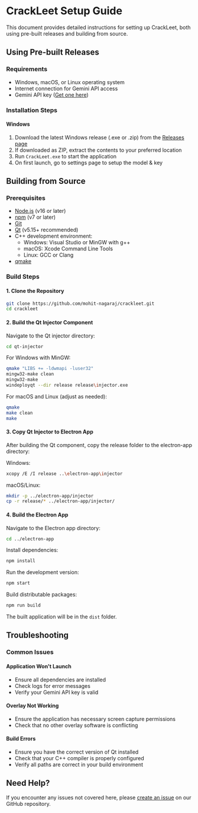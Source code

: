 # CrackLeet Setup Guide

This document provides detailed instructions for setting up CrackLeet, both using pre-built releases and building from source.

## Using Pre-built Releases

### Requirements
- Windows, macOS, or Linux operating system
- Internet connection for Gemini API access
- Gemini API key ([Get one here](https://ai.google.dev/))

### Installation Steps

#### Windows
1. Download the latest Windows release (.exe or .zip) from the [Releases page](https://github.com/mohit-nagaraj/crackleet/releases)
2. If downloaded as ZIP, extract the contents to your preferred location
3. Run `CrackLeet.exe` to start the application
4. On first launch, go to settings page to setup the model & key


## Building from Source

### Prerequisites
- [Node.js](https://nodejs.org/) (v16 or later)
- [npm](https://www.npmjs.com/) (v7 or later)
- [Git](https://git-scm.com/)
- [Qt](https://www.qt.io/download) (v5.15+ recommended)
- C++ development environment:
  - Windows: Visual Studio or MinGW with g++
  - macOS: Xcode Command Line Tools
  - Linux: GCC or Clang
- [qmake](https://doc.qt.io/qt-5/qmake-manual.html)

### Build Steps

#### 1. Clone the Repository
```bash
git clone https://github.com/mohit-nagaraj/crackleet.git
cd crackleet
```

#### 2. Build the Qt Injector Component
Navigate to the Qt injector directory:
```bash
cd qt-injector
```

For Windows with MinGW:
```bash
qmake "LIBS += -ldwmapi -luser32"
mingw32-make clean
mingw32-make
windeployqt --dir release release\injector.exe
```

For macOS and Linux (adjust as needed):
```bash
qmake
make clean
make
```

#### 3. Copy Qt Injector to Electron App
After building the Qt component, copy the release folder to the electron-app directory:

Windows:
```bash
xcopy /E /I release ..\electron-app\injector
```

macOS/Linux:
```bash
mkdir -p ../electron-app/injector
cp -r release/* ../electron-app/injector/
```

#### 4. Build the Electron App
Navigate to the Electron app directory:
```bash
cd ../electron-app
```

Install dependencies:
```bash
npm install
```

Run the development version:
```bash
npm start
```

Build distributable packages:
```bash
npm run build
```

The built application will be in the `dist` folder.

## Troubleshooting

### Common Issues

#### Application Won't Launch
- Ensure all dependencies are installed
- Check logs for error messages
- Verify your Gemini API key is valid

#### Overlay Not Working
- Ensure the application has necessary screen capture permissions
- Check that no other overlay software is conflicting

#### Build Errors
- Ensure you have the correct version of Qt installed
- Check that your C++ compiler is properly configured
- Verify all paths are correct in your build environment

## Need Help?
If you encounter any issues not covered here, please [create an issue](https://github.com/mohit-nagaraj/crackleet/issues) on our GitHub repository.